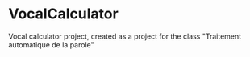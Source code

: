 # VocalCalculator
Vocal calculator project, created as a project for the class "Traitement automatique de la parole"

